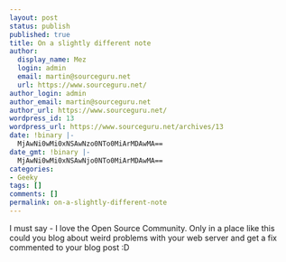 ```yaml
---
layout: post
status: publish
published: true
title: On a slightly different note
author:
  display_name: Mez
  login: admin
  email: martin@sourceguru.net
  url: https://www.sourceguru.net/
author_login: admin
author_email: martin@sourceguru.net
author_url: https://www.sourceguru.net/
wordpress_id: 13
wordpress_url: https://www.sourceguru.net/archives/13
date: !binary |-
  MjAwNi0wMi0xNSAwNzo0NTo0MiArMDAwMA==
date_gmt: !binary |-
  MjAwNi0wMi0xNSAwNjo0NTo0MiArMDAwMA==
categories:
- Geeky
tags: []
comments: []
permalink: on-a-slightly-different-note
---
```

<p>I must say - I love the Open Source Community. Only in a place like this could you blog about weird problems with your web server and get a fix commented to your blog post :D</p>
